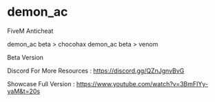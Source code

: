 # demon_ac

FiveM Anticheat

demon_ac beta > chocohax
demon_ac beta > venom

Beta Version

Discord For More Resources : https://discord.gg/QZnJgnvBvG
  
Showcase Full Version : https://www.youtube.com/watch?v=3BmFIYy-yaM&t=20s

